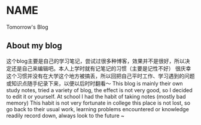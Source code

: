 # NAME
Tomorrow's Blog
## About my blog
这个blog主要是自己的学习笔记，尝试过很多种博客，效果并不是很好，所以决定还是自己来编辑吧。本人上学时就有记笔记的习惯（主要是记性不好）
很庆幸这个习惯并没有在大学这个地方被搞丢，所以回把自己平时工作、学习遇到的问题或知识点随手纪录下来，以便以后时时翻看～
This blog is mainly their own study notes, tried a variety of blog, the effect is not very good, so I decided to edit it or yourself. At school I had the habit of taking notes (mostly bad memory)
This habit is not very fortunate in college this place is not lost, so go back to their usual work, learning problems encountered or knowledge readily record down, always look to the future ~
